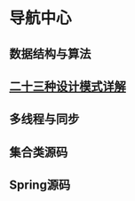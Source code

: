 # 导航中心

## 数据结构与算法

## [二十三种设计模式详解](http://blog.zhoulychn.com/design-pattern.html)

## 多线程与同步

## 集合类源码

## Spring源码


